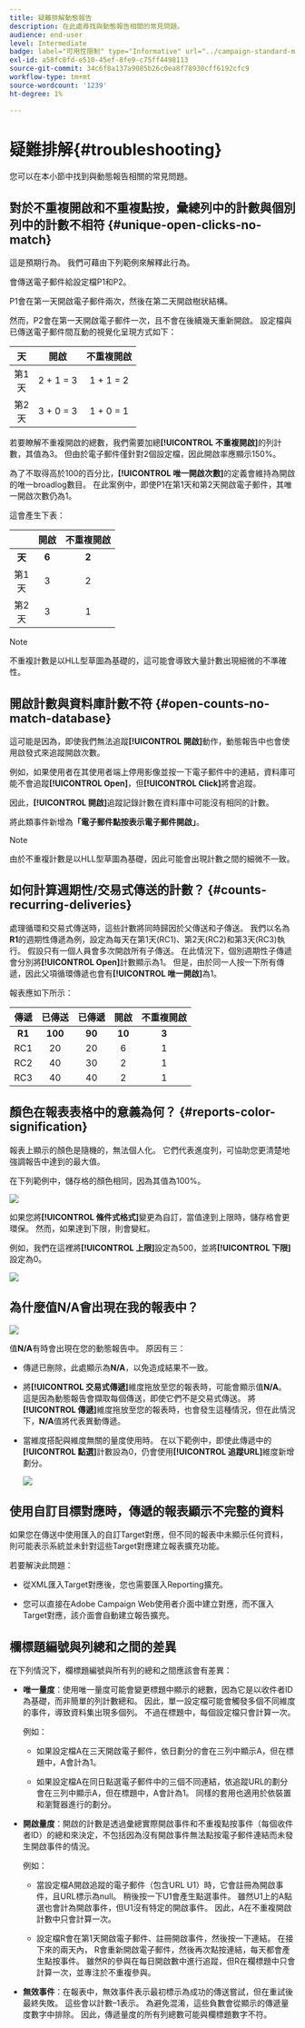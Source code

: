 ```yaml
---
title: 疑難排解動態報告
description: 在此處尋找與動態報告相關的常見問題。
audience: end-user
level: Intermediate
badge: label="可用性限制" type="Informative" url="../campaign-standard-migration-home.md" tooltip="僅限Campaign Standard已移轉的使用者"
exl-id: a58fc8fd-e510-45ef-8fe9-c75ff4498113
source-git-commit: 34c6f8a137a9085b26c0ea8f78930cff6192cfc9
workflow-type: tm+mt
source-wordcount: '1239'
ht-degree: 1%

---
```


# 疑難排解{#troubleshooting}

您可以在本小節中找到與動態報告相關的常見問題。

## 對於不重複開啟和不重複點按，彙總列中的計數與個別列中的計數不相符 {#unique-open-clicks-no-match}

這是預期行為。
我們可藉由下列範例來解釋此行為。

會傳送電子郵件給設定檔P1和P2。

P1會在第一天開啟電子郵件兩次，然後在第二天開啟樹狀結構。

然而，P2會在第一天開啟電子郵件一次，且不會在後續幾天重新開啟。
設定檔與已傳送電子郵件間互動的視覺化呈現方式如下：

<table> 
 <thead> 
  <tr> 
   <th align="center"> <strong>天</strong> <br/> </th> 
   <th align="center"> <strong>開啟</strong> <br/> </th> 
   <th align="center"> <strong>不重複開啟</strong> <br/> </th> 
  </tr> 
 </thead> 
 <tbody> 
  <tr> 
   <td align="center"> 第1<br/>天 </td> 
   <td align="center"> 2 + 1 = 3<br/> </td> 
   <td align="center"> 1 + 1 = 2<br/> </td> 
  </tr> 
  <tr> 
   <td align="center"> 第2<br/>天 </td> 
   <td align="center"> 3 + 0 = 3<br/> </td> 
   <td align="center"> 1 + 0 = 1<br/> </td> 
  </tr>
 </tbody> 
</table>

若要瞭解不重複開啟的總數，我們需要加總&#x200B;**[!UICONTROL 不重複開啟]**&#x200B;的列計數，其值為3。 但由於電子郵件僅針對2個設定檔，因此開啟率應顯示150%。

為了不取得高於100的百分比，**[!UICONTROL 唯一開啟次數]**&#x200B;的定義會維持為開啟的唯一broadlog數目。 在此案例中，即使P1在第1天和第2天開啟電子郵件，其唯一開啟次數仍為1。

這會產生下表：

<table> 
 <thead> 
  <tr> 
   <th align="center"> <strong></strong> <br/> </th> 
   <th align="center"> <strong>開啟</strong> <br/> </th> 
   <th align="center"> <strong>不重複開啟</strong> <br/> </th> 
  </tr> 
 </thead> 
 <tbody> 
  <tr> 
   <td align="center"> <strong>天</strong><br/> </td> 
   <td align="center"> <strong> 6 </strong><br/> </td> 
   <td align="center"> <strong> 2</strong><br/> </td>
  </tr> 
  <tr> 
   <td align="center"> 第1<br/>天 </td> 
   <td align="center"> 3<br/> </td> 
   <td align="center"> 2<br/> </td>
  </tr> 
  <tr> 
   <td align="center"> 第2<br/>天 </td> 
   <td align="center"> 3<br/> </td> 
   <td align="center"> 1<br/> </td> 
  </tr> 
 </tbody> 
</table>

>[!NOTE]
>
>不重複計數是以HLL型草圖為基礎的，這可能會導致大量計數出現細微的不準確性。

## 開啟計數與資料庫計數不符 {#open-counts-no-match-database}

這可能是因為，即使我們無法追蹤&#x200B;**[!UICONTROL 開啟]**&#x200B;動作，動態報告中也會使用啟發式來追蹤開啟次數。

例如，如果使用者在其使用者端上停用影像並按一下電子郵件中的連結，資料庫可能不會追蹤&#x200B;**[!UICONTROL Open]**，但&#x200B;**[!UICONTROL Click]**&#x200B;將會追蹤。

因此，**[!UICONTROL 開啟]**&#x200B;追蹤記錄計數在資料庫中可能沒有相同的計數。

將此類事件新增為&#x200B;**「電子郵件點按表示電子郵件開啟」**。

>[!NOTE]
>
>由於不重複計數是以HLL型草圖為基礎，因此可能會出現計數之間的細微不一致。

## 如何計算週期性/交易式傳送的計數？ {#counts-recurring-deliveries}

處理循環和交易式傳送時，這些計數將同時歸因於父傳送和子傳送。
我們以名為&#x200B;**R1**&#x200B;的週期性傳遞為例，設定為每天在第1天(RC1)、第2天(RC2)和第3天(RC3)執行。
假設只有一個人員會多次開啟所有子傳送。 在此情況下，個別週期性子傳遞會分別將&#x200B;**[!UICONTROL Open]**&#x200B;計數顯示為1。
但是，由於同一人按一下所有傳遞，因此父項循環傳遞也會有&#x200B;**[!UICONTROL 唯一開啟]**&#x200B;為1。

報表應如下所示：

<table> 
 <thead> 
  <tr> 
   <th align="center"> <strong>傳遞</strong> <br/> </th> 
   <th align="center"> <strong>已傳送</strong> <br/> </th> 
   <th align="center"> <strong>已傳遞</strong> <br/> </th>
   <th align="center"> <strong>開啟</strong> <br/> </th> 
   <th align="center"> <strong>不重複開啟</strong> <br/> </th>
  </tr> 
 </thead> 
 <tbody> 
  <tr> 
   <td align="center"> <strong>R1</strong><br/> </td> 
   <td align="center"> <strong>100</strong><br/> </td> 
   <td align="center"> <strong>90</strong><br/> </td> 
   <td align="center"> <strong>10</strong><br/> </td> 
   <td align="center"> <strong>3</strong><br/> </td> 
  </tr> 
  <tr> 
   <td align="center"> RC1<br/> </td> 
   <td align="center"> 20<br/> </td> 
   <td align="center"> 20<br/> </td> 
   <td align="center"> 6<br/> </td> 
   <td align="center"> 1<br/> </td> 
  </tr>
    <tr> 
   <td align="center"> RC2<br/> </td> 
   <td align="center"> 40<br/> </td> 
   <td align="center"> 30<br/> </td> 
   <td align="center"> 2<br/> </td> 
   <td align="center"> 1<br/> </td> 
  </tr> 
    <tr> 
   <td align="center"> RC3<br/> </td> 
   <td align="center"> 40<br/> </td> 
   <td align="center"> 40<br/> </td> 
   <td align="center"> 2<br/> </td> 
   <td align="center"> 1<br/> </td> 
  </tr> 
 </tbody> 
</table>

## 顏色在報表表格中的意義為何？ {#reports-color-signification}

報表上顯示的顏色是隨機的，無法個人化。 它們代表進度列，可協助您更清楚地強調報告中達到的最大值。

在下列範例中，儲存格的顏色相同，因為其值為100%。

![](assets/troubleshooting_1.png)

如果您將&#x200B;**[!UICONTROL 條件式格式]**&#x200B;變更為自訂，當值達到上限時，儲存格會更環保。 然而，如果達到下限，則會變紅。

例如，我們在這裡將&#x200B;**[!UICONTROL 上限]**&#x200B;設定為500，並將&#x200B;**[!UICONTROL 下限]**&#x200B;設定為0。

![](assets/troubleshooting_2.png)

## 為什麼值N/A會出現在我的報表中？

![](assets/troubleshooting_3.png)

值&#x200B;**N/A**&#x200B;有時會出現在您的動態報告中。 原因有三：

* 傳遞已刪除，此處顯示為&#x200B;**N/A**，以免造成結果不一致。
* 將&#x200B;**[!UICONTROL 交易式傳遞]**&#x200B;維度拖放至您的報表時，可能會顯示值&#x200B;**N/A**。 這是因為動態報告會擷取每個傳送，即使它們不是交易式傳送。 將&#x200B;**[!UICONTROL 傳遞]**&#x200B;維度拖放至您的報表時，也會發生這種情況，但在此情況下，**N/A**&#x200B;值將代表異動傳遞。
* 當維度搭配與維度無關的量度使用時。 在以下範例中，即使此傳遞中的&#x200B;**[!UICONTROL 點選]**&#x200B;計數設為0，仍會使用&#x200B;**[!UICONTROL 追蹤URL]**&#x200B;維度新增劃分。

  ![](assets/troubleshooting_4.png)

## 使用自訂目標對應時，傳遞的報表顯示不完整的資料

如果您在傳送中使用匯入的自訂Target對應，但不同的報表中未顯示任何資料，則可能表示系統並未針對這些Target對應建立報表擴充功能。

若要解決此問題：

* 從XML匯入Target對應後，您也需要匯入Reporting擴充。

* 您可以直接在Adobe Campaign Web使用者介面中建立對應，而不匯入Target對應，該介面會自動建立報告擴充。

## 欄標題編號與列總和之間的差異

在下列情況下，欄標題編號與所有列的總和之間應該會有差異：

* **唯一量度**：使用唯一量度可能會變更標題中顯示的總數，因為它是以收件者ID為基礎，而非簡單的列計數總和。 因此，單一設定檔可能會觸發多個不同維度的事件，導致資料集出現多個列。 不過在標題中，每個設定檔只會計算一次。

  例如：

   * 如果設定檔A在三天開啟電子郵件，依日劃分的會在三列中顯示A，但在標題中，A會計為1。

   * 如果設定檔A在同日點選電子郵件中的三個不同連結，依追蹤URL的劃分會在三列中顯示A，但在標題中，A會計為1。 同樣的套用也適用於依裝置和瀏覽器進行的劃分。

* **開啟量度**：開啟的計數是透過彙總實際開啟事件和不重複點按事件（每個收件者ID）的總和來決定，不包括因為沒有開啟事件無法點按電子郵件連結而未發生開啟事件的情況。

  例如：

   * 當設定檔A開啟追蹤的電子郵件（包含URL U1）時，它會註冊為開啟事件，且URL標示為null。 稍後按一下U1會產生點選事件。 雖然U1上的A點選也會計為開啟事件，但U1沒有特定的開啟事件。 因此，A在不重複開啟計數中只會計算一次。

   * 設定檔R會在第1天開啟電子郵件、註冊開啟事件，然後按一下連結。 在接下來的兩天內， R會重新開啟電子郵件，然後再次點按連結，每天都會產生點按事件。 雖然R的參與在每日開啟數中進行追蹤，但R在欄標題中只會計算一次，並專注於不重複參與。

* **無效事件**：在報表中，無效事件表示最初標示為成功的傳送嘗試，但在重試後最終失敗。 這些會以計數–1表示。 為避免混淆，這些負數會從顯示的傳遞量度數字中排除。 因此，傳遞量度的所有列總數可能與欄標題數字不符。

